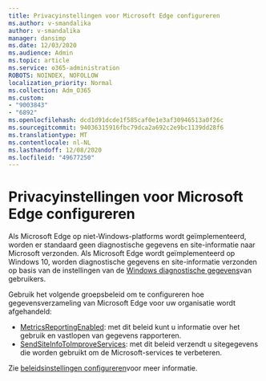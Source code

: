 ```yaml
---
title: Privacyinstellingen voor Microsoft Edge configureren
ms.author: v-smandalika
author: v-smandalika
manager: dansimp
ms.date: 12/03/2020
ms.audience: Admin
ms.topic: article
ms.service: o365-administration
ROBOTS: NOINDEX, NOFOLLOW
localization_priority: Normal
ms.collection: Adm_O365
ms.custom:
- "9003843"
- "6892"
ms.openlocfilehash: dcd1d91dcde1f585caf0e1e3af30946513a0f26c
ms.sourcegitcommit: 94036315916fbc79dca2a692c2e9bc1139dd28f6
ms.translationtype: MT
ms.contentlocale: nl-NL
ms.lasthandoff: 12/08/2020
ms.locfileid: "49677250"
---
```

# <a name="microsoft-edge-configure-privacy-settings"></a>Privacyinstellingen voor Microsoft Edge configureren

Als Microsoft Edge op niet-Windows-platforms wordt geïmplementeerd, worden er standaard geen diagnostische gegevens en site-informatie naar Microsoft verzonden. Als Microsoft Edge wordt geïmplementeerd op Windows 10, worden diagnostische gegevens en site-informatie verzonden op basis van de instellingen van de [Windows diagnostische gegevens](https://docs.microsoft.com/windows/privacy/configure-windows-diagnostic-data-in-your-organization)van gebruikers.

Gebruik het volgende groepsbeleid om te configureren hoe gegevensverzameling van Microsoft Edge voor uw organisatie wordt afgehandeld:
- [MetricsReportingEnabled](https://docs.microsoft.com/DeployEdge/microsoft-edge-policies#metricsreportingenabled): met dit beleid kunt u informatie over het gebruik en vastlopen van gegevens rapporteren.
- [SendSiteInfoToImproveServices](https://docs.microsoft.com/DeployEdge/microsoft-edge-policies#sendsiteinfotoimproveservices): met dit beleid verzendt u sitegegevens die worden gebruikt om de Microsoft-services te verbeteren.

Zie [beleidsinstellingen configureren](https://docs.microsoft.com/deployedge/microsoft-edge-enterprise-privacy-settings#configure-policy-settings)voor meer informatie.